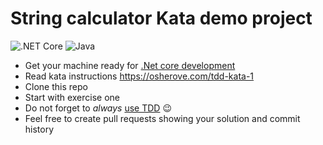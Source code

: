 # String calculator Kata demo project

![.NET Core](https://github.com/markusrt/StringCalculator/workflows/.NET%20Core/badge.svg?branch=master)
![Java](https://github.com/markusrt/StringCalculator/workflows/Java%20CI/badge.svg?branch=master)

- Get your machine ready for [.Net core development](https://docs.microsoft.com/dotnet/core/get-started?tabs=windows) 
- Read kata instructions <https://osherove.com/tdd-kata-1>
- Clone this repo
- Start with exercise one
- Do not forget to _always_ [use TDD](https://www.codecademy.com/articles/tdd-red-green-refactor) 😉
- Feel free to create pull requests showing your solution and commit history
